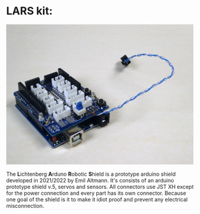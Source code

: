 # LARS kit:

<img width="500" alt="LARS" src="https://github.com/EmilAltmann/robotik/blob/main/documentaion/LARS.JPG">

The **L**ichtenberg **A**rduno **R**obotic **S**hield is a prototype arduino shield developed in 2021/2022 by Emil Altmann.
It's consists of an arduino prototype shield v.5, servos and sensors.
All connectors use JST XH except for the power connection and every part has its own connector.
Because one goal of the shield is it to make it idiot proof and prevent any electrical misconnection.
